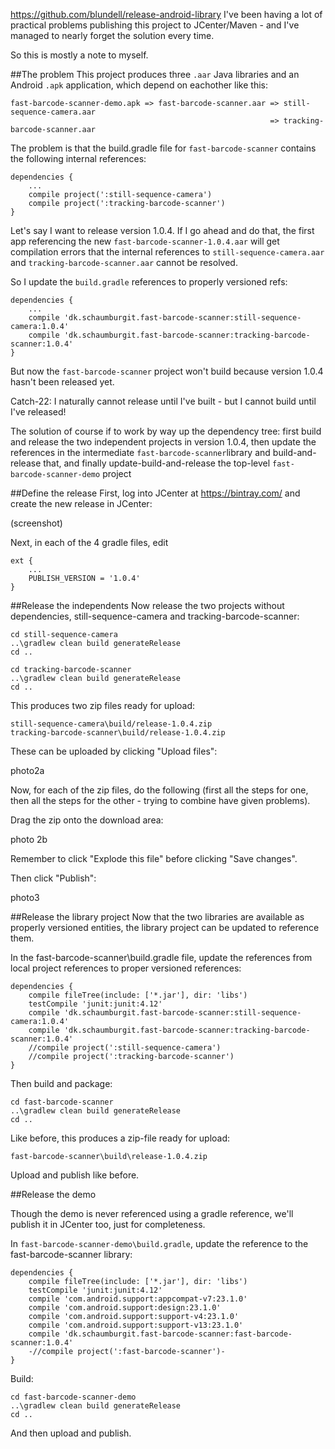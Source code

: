 https://github.com/blundell/release-android-library
I've been having a lot of practical problems publishing this project to JCenter/Maven - and I've managed to nearly forget the solution every time.

So this is mostly a note to myself.

##The problem
This project produces three `.aar` Java libraries and an Android `.apk` application, which depend on eachother like this:

    fast-barcode-scanner-demo.apk => fast-barcode-scanner.aar => still-sequence-camera.aar
                                                              => tracking-barcode-scanner.aar

The problem is that the build.gradle file for `fast-barcode-scanner` contains the following internal references:

    dependencies {
        ...
        compile project(':still-sequence-camera')
        compile project(':tracking-barcode-scanner')
    }

Let's say I want to release version 1.0.4. If I go ahead and do that, the first app referencing the new `fast-barcode-scanner-1.0.4.aar` will get compilation errors that the internal references to `still-sequence-camera.aar` and `tracking-barcode-scanner.aar` cannot be resolved.

So I update the `build.gradle` references to properly versioned refs:

    dependencies {
        ...
        compile 'dk.schaumburgit.fast-barcode-scanner:still-sequence-camera:1.0.4'
        compile 'dk.schaumburgit.fast-barcode-scanner:tracking-barcode-scanner:1.0.4'
    }

But now the `fast-barcode-scanner` project won't build because version 1.0.4 hasn't been released yet.

Catch-22: I naturally cannot release until I've built - but I cannot build until I've released!

The solution of course if to work by way up the dependency tree: first build and release the two independent projects in version 1.0.4, then update the references in the intermediate `fast-barcode-scanner`library and build-and-release that, and finally update-build-and-release the top-level `fast-barcode-scanner-demo` project

##Define the release
First, log into JCenter at https://bintray.com/ and create the new release in JCenter:

(screenshot)

Next, in each of the 4 gradle files, edit

    ext {
        ...
        PUBLISH_VERSION = '1.0.4'
    }

##Release the independents
Now release the two projects without dependencies, still-sequence-camera and tracking-barcode-scanner:

    cd still-sequence-camera
    ..\gradlew clean build generateRelease
    cd ..

    cd tracking-barcode-scanner
    ..\gradlew clean build generateRelease
    cd ..

This produces two zip files ready for upload:

    still-sequence-camera\build/release-1.0.4.zip
    tracking-barcode-scanner\build/release-1.0.4.zip

These can be uploaded by clicking "Upload files":

photo2a

Now, for each of the zip files, do the following (first all the steps for one, then all the steps for the other - trying to combine have given problems).

Drag the zip onto the download area:

photo 2b

Remember to click "Explode this file" before clicking "Save changes".

Then click "Publish":

photo3

##Release the library project
Now that the two libraries are available as properly versioned entities, the library project can be updated to reference them.

In the fast-barcode-scanner\build.gradle file, update the references from local project references to proper versioned references:

    dependencies {
        compile fileTree(include: ['*.jar'], dir: 'libs')
        testCompile 'junit:junit:4.12'
        compile 'dk.schaumburgit.fast-barcode-scanner:still-sequence-camera:1.0.4'
        compile 'dk.schaumburgit.fast-barcode-scanner:tracking-barcode-scanner:1.0.4'
        //compile project(':still-sequence-camera')
        //compile project(':tracking-barcode-scanner')
    }

Then build and package:

    cd fast-barcode-scanner
    ..\gradlew clean build generateRelease
    cd ..

Like before, this produces a zip-file ready for upload:

    fast-barcode-scanner\build\release-1.0.4.zip

Upload and publish like before.

##Release the demo

Though the demo is never referenced using a gradle reference, we'll publish it in JCenter too, just for completeness.

In `fast-barcode-scanner-demo\build.gradle`, update the reference to the fast-barcode-scanner library:

    dependencies {
        compile fileTree(include: ['*.jar'], dir: 'libs')
        testCompile 'junit:junit:4.12'
        compile 'com.android.support:appcompat-v7:23.1.0'
        compile 'com.android.support:design:23.1.0'
        compile 'com.android.support:support-v4:23.1.0'
        compile 'com.android.support:support-v13:23.1.0'
        compile 'dk.schaumburgit.fast-barcode-scanner:fast-barcode-scanner:1.0.4'
        -//compile project(':fast-barcode-scanner')-
    }

Build:

    cd fast-barcode-scanner-demo
    ..\gradlew clean build generateRelease
    cd ..

And then upload and publish.


